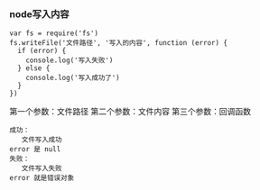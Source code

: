 ### node写入内容
```
var fs = require('fs')
fs.writeFile('文件路径', '写入的内容', function (error) {
  if (error) {
    console.log('写入失败')
  } else {
    console.log('写入成功了')
  }
})
```

第一个参数：文件路径
第二个参数：文件内容
第三个参数：回调函数

    
    成功：
       文件写入成功
    error 是 null
    失败：
       文件写入失败
    error 就是错误对象